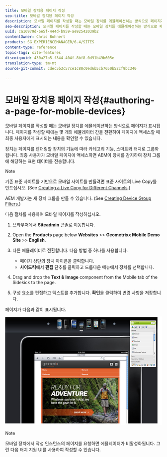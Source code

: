 ```yaml
---
title: 모바일 장치용 페이지 작성
seo-title: 모바일 장치용 페이지 작성
description: 모바일 페이지를 작성할 때는 모바일 장치를 에뮬레이션하는 방식으로 페이지가 표시됩니다. 페이지를 작성할 때에는 몇 개의 에뮬레이터 간을 전환하여 페이지에 액세스할 때 최종 사용자에게 표시되는 내용을 확인할 수 있습니다.
seo-description: 모바일 페이지를 작성할 때는 모바일 장치를 에뮬레이션하는 방식으로 페이지가 표시됩니다. 페이지를 작성할 때에는 몇 개의 에뮬레이터 간을 전환하여 페이지에 액세스할 때 최종 사용자에게 표시되는 내용을 확인할 수 있습니다.
uuid: ca16979d-6e5f-444d-b959-ae92542039b2
contentOwner: Chris Bohnert
products: SG_EXPERIENCEMANAGER/6.4/SITES
content-type: reference
topic-tags: site-features
discoiquuid: 430a27b5-f344-404f-8bf8-0d91b49b605e
translation-type: tm+mt
source-git-commit: cdec5b3c57ce1c80c0ed6b5cb7650b52cf9bc340

---
```



# 모바일 장치용 페이지 작성{#authoring-a-page-for-mobile-devices}

모바일 페이지를 작성할 때는 모바일 장치를 에뮬레이션하는 방식으로 페이지가 표시됩니다. 페이지를 작성할 때에는 몇 개의 에뮬레이터 간을 전환하여 페이지에 액세스할 때 최종 사용자에게 표시되는 내용을 확인할 수 있습니다.

장치는 페이지를 렌더링할 장치의 기능에 따라 카테고리 기능, 스마트와 터치로 그룹화됩니다. 최종 사용자가 모바일 페이지에 액세스하면 AEM이 장치를 감지하여 장치 그룹에 해당하는 표현 데이터를 전송합니다.

>[!NOTE]
>
>기존 표준 사이트를 기반으로 모바일 사이트를 만들려면 표준 사이트의 Live Copy를 만드십시오. (See [Creating a Live Copy for Different Channels](/help/sites-administering/msm-livecopy.md).)
>
>AEM 개발자는 새 장치 그룹을 만들 수 있습니다. (See [Creating Device Group Filters.](/help/sites-developing/groupfilters.md))

다음 절차를 사용하여 모바일 페이지를 작성하십시오.

1. 브라우저에서 **Siteadmin** 콘솔로 이동합니다.
1. Open the **Products** page below **Websites** >> **Geometrixx Mobile Demo Site** >> **English**.

1. 다른 에뮬레이터로 전환합니다. 다음 방법 중 하나를 사용합니다.

   * 페이지 상단의 장치 아이콘을 클릭합니다.
   * **사이드킥**&#x200B;에서 **편집** 단추를 클릭하고 드롭다운 메뉴에서 장치를 선택합니다.

1. Drag and drop the **Text &amp; Image** component from the Mobile tab of the Sidekick to the page.
1. 구성 요소를 편집하고 텍스트를 추가합니다. **확인**&#x200B;을 클릭하여 변경 사항을 저장합니다.

페이지가 다음과 같이 표시됩니다.

![mobileipadu](assets/mobileipademu.png)

>[!NOTE]
>
>모바일 장치에서 작성 인스턴스의 페이지를 요청하면 에뮬레이터가 비활성화됩니다. 그런 다음 터치 지원 UI를 사용하여 작성할 수 있습니다.

